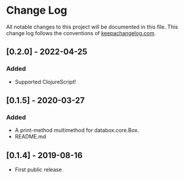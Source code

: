 # Change Log
All notable changes to this project will be documented in this file. This change log follows the conventions of [keepachangelog.com](http://keepachangelog.com/).

## [0.2.0] - 2022-04-25

### Added
- Supported ClojureScript!

## [0.1.5] - 2020-03-27
### Added
- A print-method multimethod for databox.core.Box.
- README.md


## [0.1.4] - 2019-08-16
- First public release

